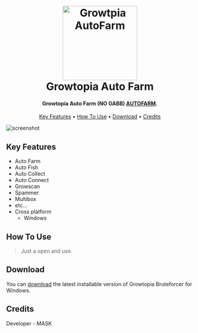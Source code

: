 
<h1 align="center">
  <br>
  <a href="https://github.com/maskstudios/growtopia-autofarm"><img src="https://cdn.discordapp.com/attachments/1064084096793456751/1070744251689873479/ItemSprites.ico" alt="Growtpia AutoFarm" width="200"></a>
  <br>
  Growtopia Auto Farm
  <br>
</h1>

<h4 align="center">Growtopia Auto Farm (NO GABB) <a href="https://github.com/maskstudios/growtopia-autofarm" target="_blank">AUTOFARM</a>.</h4>


<p align="center">
  <a href="#key-features">Key Features</a> •
  <a href="#how-to-use">How To Use</a> •
  <a href="#download">Download</a> •
  <a href="#credits">Credits</a>
</p>

![screenshot](https://cdn.discordapp.com/attachments/1064084096793456751/1070743083504906310/unknown.png)

## Key Features

* Auto Farm
* Auto Fish
* Auto Collect
* Auto Connect
* Growscan
* Spammer
* Multibox
* etc...
* Cross platform
  - Windows

## How To Use
> Just a open and use.

## Download

You can [download](https://github.com/maskstudios/growtopia-autofarm/releases/download/AutoFarm/GT.AutoFarm.rar) the latest installable version of Growtopia Bruteforcer for Windows.

## Credits

Developer - MASK
